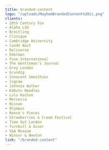 ```yaml
---
title: branded-content
logo: "/uploads/MayhemBrandedContent%20ii.png"
clients:
- 20th Century Fox
- Alpha LSG
- Breitling
- Clinique
- Cambridge University
- Condé Nast
- Deliveroo
- Edelman
- Fuse International
- The Gentleman's Journal
- Grey London
- Grundig
- Innocent Smoothies
- Jigsaw
- Johnnie Walker
- Kabuto Noodles
- Lulu Kachoo
- Merceica
- Nissan
- Olympus
- Reece's Pieces
- Strawberries & Creem Festival
- Time Out London
- Turnbull & Asser
- V&A Museum
- Winsor & Newton
link: "/branded-content"
---
```


